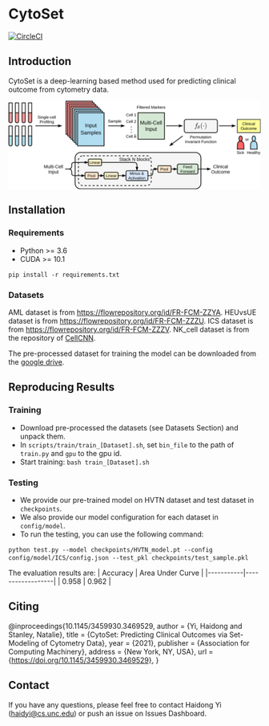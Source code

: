 # CytoSet

[![CircleCI](https://circleci.com/gh/CompCy-lab/cytoset.svg?style=svg&circle-token=7070f7f23c7fccba6d452bcfd2ee2a1cb469a6e0)](https://circleci.com/gh/CompCy-lab/cytoset)

## Introduction

CytoSet is a deep-learning based method used for predicting clinical outcome from cytometry data.

<p align="center">
<img align="middle" src="./assets/CytoSet.png" alt="CytoSet" width="600" />
</p>

## Installation

### Requirements

- Python >= 3.6
- CUDA >= 10.1

```
pip install -r requirements.txt
```

### Datasets

AML dataset is from https://flowrepository.org/id/FR-FCM-ZZYA. HEUvsUE dataset is from https://flowrepository.org/id/FR-FCM-ZZZU.
ICS dataset is from https://flowrepository.org/id/FR-FCM-ZZZV. NK_cell dataset is from the repository of [CellCNN](https://github.com/eiriniar/CellCnn). 

The pre-processed dataset for training the model can be downloaded from the [google drive](https://drive.google.com/drive/folders/1chfsOYSCsRg7kcydqyrze6B1Sg9-iInL?usp=sharing).


## Reproducing Results

### Training

* Download pre-processed the datasets (see Datasets Section) and unpack them.
* In ``scripts/train/train_[Dataset].sh``, set ``bin_file`` to the path of ``train.py`` and ``gpu`` to the gpu id.
* Start training: ``bash train_[Dataset].sh``


### Testing
* We provide our pre-trained model on HVTN dataset and test dataset in ``checkpoints``.
* We also provide our model configuration for each dataset in ``config/model``.
* To run the testing, you can use the following command:
```
python test.py --model checkpoints/HVTN_model.pt --config config/model/ICS/config.json --test_pkl checkpoints/test_sample.pkl
```
The evaluation results are:
| Accuracy  | Area Under Curve |
|-----------|------------------|
|   0.958   |     0.962        |


## Citing

@inproceedings{10.1145/3459930.3469529,
author = {Yi, Haidong and Stanley, Natalie},
title = {CytoSet: Predicting Clinical Outcomes via Set-Modeling of Cytometry Data},
year = {2021},
publisher = {Association for Computing Machinery},
address = {New York, NY, USA},
url = {https://doi.org/10.1145/3459930.3469529},
}



## Contact

If you have any questions, please feel free to contact Haidong Yi (haidyi@cs.unc.edu) or push an issue on Issues Dashboard.


